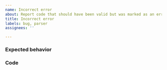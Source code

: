 ```yaml
---
name: Incorrect error
about: Report code that should have been valid but was marked as an error
title: Incorrect error
labels: bug, parser
assignees: ''

---
```


### Expected behavior
<!-- A description of what you expected to happen.
     You could also paste the output of another compiler,
     I like `clang -x c - -Wall -Wextra -pedantic` -->

### Code
<!-- The code that was not interpreted correctly goes here.
     This should also include the error message you got. -->

```c

```

<!-- If you know where to find it, include the relevant part of the C standard
    There's a copy at http://port70.net/~nsz/c/c11/n1570.html -->
